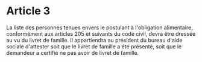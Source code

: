 # Article 3

La liste des personnes tenues envers le postulant à l'obligation alimentaire, conformément aux articles 205 et suivants du code civil, devra être dressée au vu du livret de famille. Il appartiendra au président du bureau d'aide sociale d'attester soit que le livret de famille a été présenté, soit que le demandeur a certifié ne pas avoir de livret de famille.
